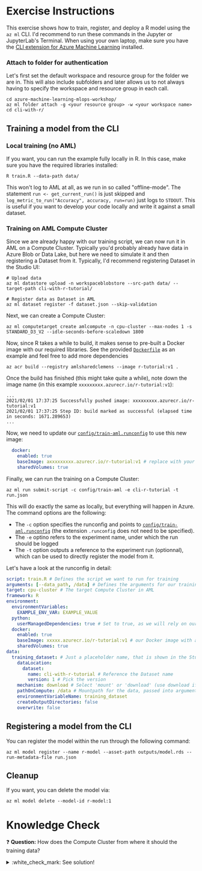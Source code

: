 # Exercise Instructions

This exercise shows how to train, register, and deploy a R model using the `az ml` CLI. I'd recommend to run these commands in the Jupyter or JupyterLab's Terminal. When using your own laptop, make sure you have the [CLI extension for Azure Machine Learning](https://docs.microsoft.com/en-us/azure/machine-learning/reference-azure-machine-learning-cli) installed.

### Attach to folder for authentication

Let's first set the default workspace and resource group for the folder we are in. This will also include subfolders and later allows us to not always having to specify the workspace and resource group in each call.

```console
cd azure-machine-learning-mlops-workshop/
az ml folder attach -g <your resource group> -w <your workspace name>
cd cli-with-r/
```

## Training a model from the CLI

### Local training (no AML)

If you want, you can run the example fully locally in R. In this case, make sure you have the required libraries installed:

```console
R train.R --data-path data/
```

This won't log to AML at all, as we run in so called "offline-mode". The statement `run <- get_current_run()` is just skipped and `log_metric_to_run("Accuracy", accuracy, run=run)` just logs to `STDOUT`. This is useful if you want to develop your code locally and write it against a small dataset.

### Training on AML Compute Cluster

Since we are already happy with our training script, we can now run it in AML on a Compute Cluster. Typically you'd probably already have data in Azure Blob or Data Lake, but here we need to simulate it and then registering a Dataset from it. Typically, I'd recommend registering Dataset in the Studio UI:

```console
# Upload data
az ml datastore upload -n workspaceblobstore --src-path data/ --target-path cli-with-r-tutorial/

# Register data as Dataset in AML
az ml dataset register -f dataset.json --skip-validation
```

Next, we can create a Compute Cluster:

```console
az ml computetarget create amlcompute -n cpu-cluster --max-nodes 1 -s STANDARD_D3_V2 --idle-seconds-before-scaledown 1800
```

Now, since R takes a while to build, it makes sense to pre-built a Docker image with our required libraries. See the provided [`Dockerfile`](./Dockerfile) as an example and feel free to add more dependencies

```console
az acr build --registry amlsharedclemens --image r-tutorial:v1 .
```

Once the build has finished (this might take quite a while), note down the image name (in this example `xxxxxxxxx.azurecr.io/r-tutorial:v1`):

```console
...
2021/02/01 17:37:25 Successfully pushed image: xxxxxxxxx.azurecr.io/r-tutorial:v1
2021/02/01 17:37:25 Step ID: build marked as successful (elapsed time in seconds: 1671.289653)
...
```

Now, we need to update our [`config/train-aml.runconfig`](config/train-aml.runconfig) to use this new image:

```yaml
  docker:
    enabled: true
    baseImage: axxxxxxxxx.azurecr.io/r-tutorial:v1 # replace with your image
    sharedVolumes: true
```

Finally, we can run the training on a Compute Cluster:

```console
az ml run submit-script -c config/train-aml -e cli-r-tutorial -t run.json
```

This will do exactly the same as locally, but everything will happen in Azure. The command options are the following:

* The `-c` option specifies the runconfig and points to [`config/train-aml.runconfig`](config/train-aml.runconfig) (the extension `.runconfig` does not need to be specified). 
* The `-e` optino refers to the experiment name, under which the run should be logged
* The `-t` option outputs a reference to the experiment run (optionnal), which can be used to directly register the model from it. 

Let's have a look at the runconfig in detail:

```yaml
script: train.R # Defines the script we want to run for training
arguments: [--data_path, /data] # Defines the arguments for our training script
target: cpu-cluster # The target Compute Cluster in AML
framework: R
environment:
  environmentVariables:
    EXAMPLE_ENV_VAR: EXAMPLE_VALUE
  python:
    userManagedDependencies: true # Set to true, as we will rely on our pre-built Docker image
  docker:
    enabled: true
    baseImage: xxxxx.azurecr.io/r-tutorial:v1 # our Docker image with all R dependencies
    sharedVolumes: true
data:
  training_dataset: # Just a placeholder name, that is shown in the Studio UI
    dataLocation:
      dataset:
        name: cli-with-r-tutorial # Reference the Dataset name
        version: 1 # Pick the version
    mechanism: download # Select 'mount' or 'download' (use download if data fits in the cluster)
    pathOnCompute: /data # Mountpath for the data, passed into arguments (see above)
    environmentVariableName: training_dataset
    createOutputDirectories: false
    overwrite: false
```

## Registering a model from the CLI

You can register the model within the run through the following command:

```console
az ml model register --name r-model --asset-path outputs/model.rds --run-metadata-file run.json
```

## Cleanup

If you want, you can delete the model via:

```console
az ml model delete --model-id r-model:1
```

# Knowledge Check

:question: **Question:** How does the Compute Cluster from where it should the training data?
<details>
  <summary>:white_check_mark: See solution!</summary>

This is defined in [`config/train-aml.runconfig`](config/train-aml.runconfig), in the `data` and `arguments` section:

```yaml
data:
  training_dataset:
    dataLocation:
      dataset:
        name: cli-training-tutorial # Dataset reference
        version: 1 # Pick the version
    mechanism: download # Select 'mount' or 'download' (use download if data fits in the cluster)
    pathOnCompute: /data # Mountpath for the data, passed into arguments
```

Then in the `arguments` section, we point the script to load the data from `/data`:

```yaml
arguments: [--data-path, /data] # Defines the arguments for our training script
```

Obviously, this require that our script is able to load the data from a folder and knows how to deal with what's in this folder.
</details>